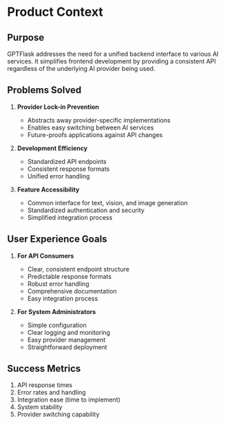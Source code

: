 # Product Context

## Purpose

GPTFlask addresses the need for a unified backend interface to various AI services. It simplifies frontend development by providing a consistent API regardless of the underlying AI provider being used.

## Problems Solved

1. **Provider Lock-in Prevention**

   - Abstracts away provider-specific implementations
   - Enables easy switching between AI services
   - Future-proofs applications against API changes

2. **Development Efficiency**

   - Standardized API endpoints
   - Consistent response formats
   - Unified error handling

3. **Feature Accessibility**

   - Common interface for text, vision, and image generation
   - Standardized authentication and security
   - Simplified integration process

## User Experience Goals

1. **For API Consumers**

   - Clear, consistent endpoint structure
   - Predictable response formats
   - Robust error handling
   - Comprehensive documentation
   - Easy integration process

2. **For System Administrators**

   - Simple configuration
   - Clear logging and monitoring
   - Easy provider management
   - Straightforward deployment

## Success Metrics

1. API response times
2. Error rates and handling
3. Integration ease (time to implement)
4. System stability
5. Provider switching capability
